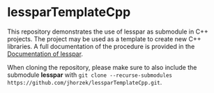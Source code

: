 # lessparTemplateCpp

This repository demonstrates the use of lesspar as submodule in C++ projects. The project may be used as a template to create new C++ libraries. 
A full documentation of the procedure is provided in the [Documentation of lesspar](https://jhorzek.github.io/lesspar/).

When cloning the repository, please make sure to also include the submodule **lesspar** with `git clone --recurse-submodules https://github.com/jhorzek/lessparTemplateCpp.git`.


